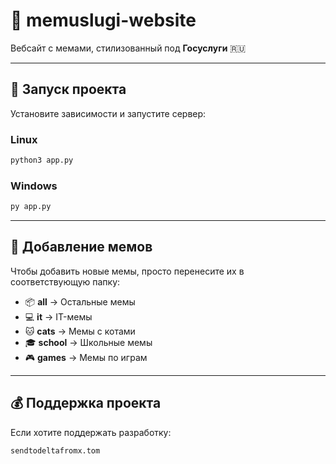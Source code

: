 # 📝 memuslugi-website  

Вебсайт с мемами, стилизованный под **Госуслуги** 🇷🇺  

---

## 🚀 Запуск проекта  

Установите зависимости и запустите сервер:  

### Linux  
```bash
python3 app.py
```

### Windows  
```bash
py app.py
```

---

## 📂 Добавление мемов  

Чтобы добавить новые мемы, просто перенесите их в соответствующую папку:  

- 📦 **all** → Остальные мемы  
- 💻 **it** → IT-мемы  
- 🐱 **cats** → Мемы с котами  
- 🎓 **school** → Школьные мемы  
- 🎮 **games** → Мемы по играм  

---

## 💰 Поддержка проекта  

Если хотите поддержать разработку:  
```
sendtodeltafromx.tom
```
